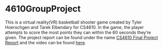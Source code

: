 # 4610GroupProject

This is a virtual reality(VR) basketball shooter game created by Tyler Hoerschgen and Tarek Elbendary for CS4610. In the game, the player attempts to score the most points they can within the 60 seconds they’re given. The project report can be found under the name [CS4610 Final Project Report](https://github.com/TylerHoerschgen/4610GroupProject/blob/main/CS4610%20Final%20Project%20Report.docx) and the video can be found [here](https://www.youtube.com/watch?v=g64hAX3auDk).
